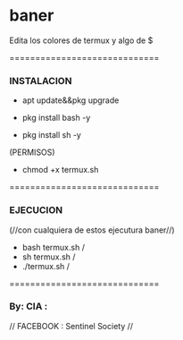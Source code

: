# baner
Edita los colores de termux y algo de $

=============================
### INSTALACION ### 

- apt update&&pkg upgrade

- pkg install bash -y

- pkg install sh -y

(PERMISOS)
- chmod +x termux.sh

=============================

### EJECUCION ###

(//con cualquiera de estos ejecutura baner//)

- bash termux.sh /
- sh termux.sh /
- ./termux.sh /


=============================


### By: CIA : 
// FACEBOOK : Sentinel Society //
